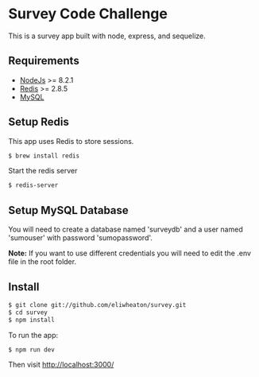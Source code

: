 # Survey Code Challenge

This is a survey app built with node, express, and sequelize.

## Requirements

* [NodeJs](https://nodejs.org) >= 8.2.1
* [Redis](https://redis.io/) >= 2.8.5
* [MySQL](https://www.mysql.com/)

## Setup Redis

This app uses Redis to store sessions.

```sh
$ brew install redis
```

Start the redis server

```sh
$ redis-server
```

## Setup MySQL Database

You will need to create a database named 'surveydb' and a user named 'sumouser' with password 'sumopassword'.

**Note:** If you want to use different credentials you will need to edit the .env file in the root folder.


## Install

```sh
$ git clone git://github.com/eliwheaton/survey.git
$ cd survey
$ npm install
```

To run the app:

```sh
$ npm run dev
```

Then visit [http://localhost:3000/](http://localhost:3000/)